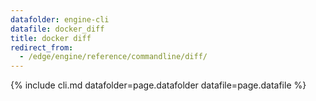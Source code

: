 ```yaml
---
datafolder: engine-cli
datafile: docker_diff
title: docker diff
redirect_from:
  - /edge/engine/reference/commandline/diff/
---
```

<!--
This page is automatically generated from Docker's source code. If you want to
suggest a change to the text that appears here, open a ticket or pull request
in the source repository on GitHub:

https://github.com/docker/cli
-->
{% include cli.md datafolder=page.datafolder datafile=page.datafile %}
